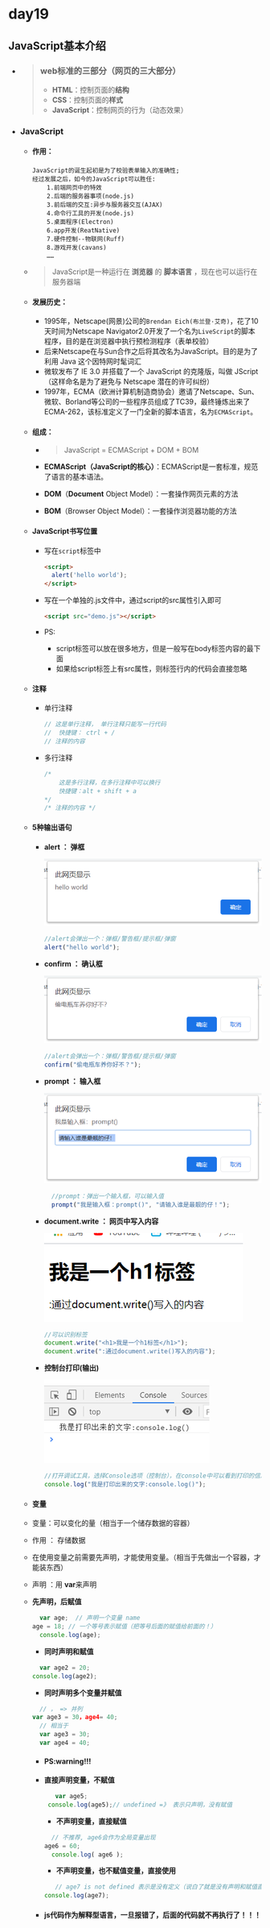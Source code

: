# day19

## JavaScript基本介绍

- > ### web标准的三部分（网页的三大部分）
  >
  > - **HTML**：控制页面的**结构**
  > - **CSS**：控制页面的**样式**
  > - **JavaScript**：控制网页的行为（动态效果）
  
- ### JavaScript

  - #### 作用：

    ```
    JavaScript的诞生起初是为了校验表单输入的准确性;
    经过发展之后，如今的JavaScript可以胜任:
    	1.前端网页中的特效
    	2.后端的服务器事项(node.js)
    	3.前后端的交互:异步与服务器交互(AJAX)
    	4.命令行工具的开发(node.js)
    	5.桌面程序(Electron)
    	6.app开发(ReatNative)
    	7.硬件控制--物联网(Ruff)
    	8.游戏开发(cavans)
    	……
    ```

  - > JavaScript是一种运行在 **浏览器** 的 **脚本语言** ，现在也可以运行在服务器端

  - #### 发展历史：

    - 1995年，Netscape(网景)公司的`Brendan Eich(布兰登·艾奇)`，花了10天时间为Netscape Navigator2.0开发了一个名为`LiveScript`的脚本程序，目的是在浏览器中执行预检测程序（表单校验）
    - 后来Netscape在与Sun合作之后将其改名为JavaScript。目的是为了利用 Java 这个因特网时髦词汇
    - 微软发布了 IE 3.0 并搭载了一个 JavaScript 的克隆版，叫做 JScript（这样命名是为了避免与 Netscape 潜在的许可纠纷）
    - 1997年，ECMA（欧洲计算机制造商协会）邀请了Netscape、Sun、微软、Borland等公司的一些程序员组成了TC39，最终锤炼出来了ECMA-262，该标准定义了一门全新的脚本语言，名为`ECMAScript`。

  - #### 组成：

    - > JavaScript = ECMAScript + DOM + BOM

    - **ECMAScript（JavaScript的核心）**：ECMAScript是一套标准，规范了语言的基本语法。

    - **DOM**（**Document** Object Model）：一套操作网页元素的方法

    - **BOM**（Browser Object Model）：一套操作浏览器功能的方法

  - #### JavaScript书写位置

    - 写在`script`标签中

      ```html
      <script>
        alert('hello world');
      </script>
      ```

    - 写在一个单独的.js文件中，通过script的src属性引入即可

      ```html
      <script src="demo.js"></script>
      ```

    - PS:

      - script标签可以放在很多地方，但是一般写在body标签内容的最下面
      - 如果给script标签上有src属性，则标签行内的代码会直接忽略

  - #### 注释

    - 单行注释

      ```js
      // 这是单行注释， 单行注释只能写一行代码
      //  快捷键： ctrl + /  
      // 注释的内容
      ```

    - 多行注释 

      ```js
      /*
          这是多行注释，在多行注释中可以换行
          快捷键：alt + shift + a
      */
      /* 注释的内容 */
      ```

  - #### 5种输出语句

    - **alert ： 弹框**

      ![alert](./media/alert.png)

      ```js
      //alert会弹出一个：弹框/警告框/提示框/弹窗
      alert("hello world");
      ```

    - **confirm ： 确认框**

      ![confirm](./media/confirm.png)

      ```js
      //alert会弹出一个：弹框/警告框/提示框/弹窗
      confirm("偷电瓶车养你好不？");
      ```
    - **prompt ： 输入框**
    
      ![prompt](./media/prompt.png)
    
      ```js
        //prompt：弹出一个输入框，可以输入值
        prompt("我是输入框：prompt()", "请输入谁是最靓的仔！");
      ```
    
    - **document.write ： 网页中写入内容**
    
      ![document](./media/document.png)
    
      ```js
      //可以识别标签
      document.write("<h1>我是一个h1标签</h1>");
      document.write(":通过document.write()写入的内容");
      ```
    
    - **控制台打印(输出)**
    
      ![log](./media/log.png)
      
      ```js
      //打开调试工具，选择Console选项（控制台），在console中可以看到打印的信息
      console.log("我是打印出来的文字:console.log()");
      ```
    
  - #### 变量
  
  - 变量：可以变化的量（相当于一个储存数据的容器）
  
  - 作用 ： 存储数据  
  
  - 在使用变量之前需要先声明，才能使用变量。（相当于先做出一个容器，才能装东西）
  
  - 声明 ：用 **var**来声明
  
  - **先声明，后赋值**
  
    ```js
      var age;  // 声明一个变量 name
    age = 18; // 一个等号表示赋值（把等号后面的赋值给前面的！）
      console.log(age);
      ```
  
    - **同时声明和赋值**
  
    ```js
      var age2 = 20;
    console.log(age2);
      ```
  
    - **同时声明多个变量并赋值**
  
    ```js
      // ， => 并列
    var age3 = 30，age4= 40;
      // 相当于
      var age3 = 30;
      var age4 = 40;
      ```
  
    - #### PS:warning!!!
  
    - **直接声明变量，不赋值**
  
      ```js
         var age5;
       console.log(age5);// undefined =》 表示只声明，没有赋值
        ```
  
      - **不声明变量，直接赋值**
  
      ```js
        // 不推荐, age6会作为全局变量出现
      age6 = 60;
        console.log( age6 );
        ```
  
      - **不声明变量，也不赋值变量，直接使用**
  
      ```js
         // age7 is not defined 表示是没有定义（说白了就是没有声明和赋值直接使用）
      console.log(age7);
        ```
  
    - #### js代码作为解释型语言，一旦报错了，后面的代码就不再执行了！！！

